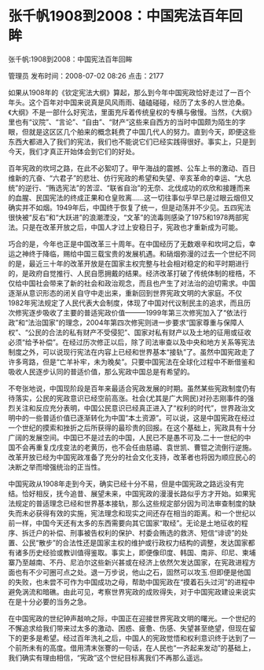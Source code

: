# 张千帆1908到2008：中国宪法百年回眸  
张千帆:1908到2008：中国宪法百年回眸

管理员 发布时间：2008-07-02 08:26  点击：2177

如果从1908年的《钦定宪法大纲》算起，那么到今年中国宪政恰好走过了一百个年头。这个百年对中国来说真是风风雨雨、磕磕碰碰，经历了太多的人世沧桑。《大纲》不是一部什么好宪法，里面充斥着传统皇权的专横与傲慢。当然，《大纲》里也有“议院”、“言论”、“自由”、“财产”这些来自西方的当时中国颇为陌生的字眼，但就是这区区几个舶来的概念耗费了中国几代人的努力。直到今天，即便这些东西大都进入了我们的宪法，我们也不能说它们已经实践得很好。事实上，只是到今天，我们才真正开始体会到它们的好处。



百年宪政的坎坷之路，在此不必絮叨了。甲午海战的震撼、公车上书的激动、百日维新的亢奋、“六君子”的悲壮、仿行宪政的希望和失望、辛亥革命的幸运、“大总统”的逆行、“贿选宪法”的苦涩、“联省自治”的无奈、北伐成功的欢欣和接踵而来的血腥、民国宪法的终成正果和仓皇败离......这一切往事似乎早已是过眼云烟但又确实并不如烟。1949年后，中国终于恢复了统一，但是动荡并不少见。五四宪法很快被“反右”和“大跃进”的浪潮湮没，“文革”的流毒则感染了1975和1978两部宪法。只是在改革开放之后，中国人才过上安稳日子，宪政也才重新成为可能。



巧合的是，今年也正是中国改革三十周年。在中国经历了无数艰辛和坎坷之后，幸运之神终于降临，赐给中国三载宝贵的发展机遇。和硝烟弥漫的过去一个世纪不同的是，最近三十年的改革开放是在国家主权完整与社会相对稳定的和平时期进行的，是政府自觉推行、人民自愿拥戴的结果。经济改革打破了传统体制的桎梏，不仅给中国社会带来了新的社会和政治观念，而且也产生了对法治的迫切需求。中国逐渐从意识形态的闭关自守中走出来，重新回到世界宪政文明的大家庭。不仅1982年宪法规定了人民代表大会制度，体现了中国对代议制民主的追求，而且历次修宪逐步吸收了主要的普适宪政价值———1999年第三次修宪加入了“依法行政”和“法治国家”的理念，2004年第四次修宪则进一步要求“国家尊重与保障人权”、“公民的合法的私有财产不受侵犯”、国家对私有财产以及土地的征用或征收必须“给予补偿”。在经过历次修正以后，除了司法审查以及中央和地方关系等宪法制度之外，可以说现行宪法在内容上已经和世界基本“接轨”了。虽然中国宪政走了许多弯路，但是“亡羊补牢，未为晚矣”。只要中国宪法在全球化过程中不断借鉴和吸收人民逐步认同的普适价值，那么宪政中国总是有希望的。



不夸张地说，中国现阶段是百年来最适合宪政发展的时期。虽然某些宪政制度仍有待落实，公民的宪政意识已经空前高涨。社会(尤其是广大网民)对孙志刚事件的强烈关注和反应充分表明，中国公民意识已经真正进入了“权利的时代”，世界政治文明中的一些普适价值已逐渐转化为中国“本土资源”。可以说，这是中国宪政在经过一个世纪的摸索和挫折之后所获得的最珍贵的回报。在这个基础上，宪政具有十分广阔的发展空间。中国已不是过去的中国，人民已不是愚不可及.二十一世纪的中国不会再重复戊戌变法的老黄历，也不会任由慈禧、袁世凯、曹锟之流倒行逆施。改革开放已经为中国宪政准备了充分的社会文化支持，改革者也将因为顺应民心的决断之举而增强统治的正当性。



中国宪政从1908年走到今天，确实已经十分不易，但是中国宪政之路远没有完结。恰好相反，抚今追昔、展望未来，中国宪政的漫漫长路似乎方才开始。如果宪法规定的普适理念已经和世界基本接轨，那么这些规定部分因为司法审查制度的缺失而未必获得有效的实施，宪法理念和现实之间还存在相当的距离。和一个世纪以前一样，中国今天还有太多的东西需要向其它国家“取经”。无论是土地征收的程序、拆迁户的补偿、刑事被告权利的保护、村委会贿选的救济、短信“诽谤”的处置、公民“散步”的合法性还是国家主权的维护或行政权力结构的调整，发达国家都有诸多历史经验或教训值得鉴取。事实上，即便像印度、韩国、南非、印尼、柬埔寨乃至越南、不丹、尼泊尔这些新兴甚或在经济上依然欠发达国家，在宪政进程方面也有不少可圈可点之处。退一万步说，他山之石，固然可以攻玉.但即便是他国的失败，也未尝不可作为中国成功之母，帮助中国宪政在“摸着石头过河”的进程中避免涡流和暗礁。由此可见，考察世界宪政的成败得失，对于中国宪政建设来说实在是十分必要的当务之急。



在中国宪政的世纪钟声敲响之际，中国正在迎接世界宪政文明的曙光。一个世纪的不懈追求给我们带来过太多的激动、困惑、疲惫、伤感、失望甚至绝望，但现在留下的更多是希望。经过百年洗礼之后，中国人的宪政觉悟和权利意识终于达到了一个前所未有的高度。借用清末张謇的一句话，在人民也“一齐起来发动”的基础上，我们确实有理由相信，“宪政”这个世纪目标离我们不再那么遥远。